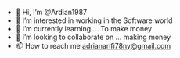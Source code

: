 - 👋 Hi, I’m @Ardian1987
- 👀 I’m interested in working in the Software world
- 🌱 I’m currently learning ... To make money
- 💞️ I’m looking to collaborate on ... making money
- 📫 How to reach me adrianarifi78ny@gmail.com

<!---
Ardian1987/Ardian1987 is a ✨ special ✨ repository because its `README.md` (this file) appears on your GitHub profile.
You can click the Preview link to take a look at your changes.
--->
